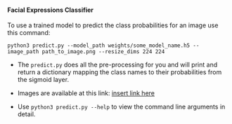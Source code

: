 #### Facial Expressions Classifier 

To use a trained model to predict the class probabilities for an image use this command:

`python3 predict.py --model_path weights/some_model_name.h5 --image_path path_to_image.png --resize_dims 224 224`

- The `predict.py` does all the pre-processing for you and will print and return a dictionary mapping the class names to their probabilities from the sigmoid layer.

- Images are available at this link: [insert link here](https://drive.google.com/open?id=1-3wFHSnP0VtUAVvUaOxV0nafMlp4AeH1)
- Use `python3 predict.py --help` to view the command line arguments in detail.